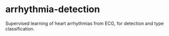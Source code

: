 # arrhythmia-detection
Supervised learning of heart arrhythmias from ECG, for detection and type classification.
